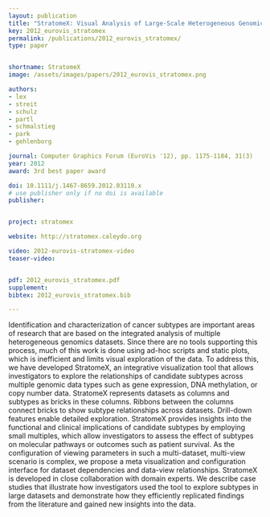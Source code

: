 ```yaml
---
layout: publication
title: "StratomeX: Visual Analysis of Large-Scale Heterogeneous Genomics Data for Cancer Subtype Characterization"
key: 2012_eurovis_stratomex
permalink: /publications/2012_eurovis_stratomex/
type: paper


shortname: StratomeX
image: /assets/images/papers/2012_eurovis_stratomex.png

authors: 
- lex
- streit
- schulz
- partl
- schmalstieg
- park
- gehlenborg

journal: Computer Graphics Forum (EuroVis '12), pp. 1175-1184, 31(3)
year: 2012
award: 3rd best paper award

doi: 10.1111/j.1467-8659.2012.03110.x
# use publisher only if no doi is available
publisher: 


project: stratomex

website: http://stratomex.caleydo.org

video: 2012-eurovis-stratomex-video
teaser-video: 


pdf: 2012_eurovis_stratomex.pdf
supplement:
bibtex: 2012_eurovis_stratomex.bib

---
```


Identification and characterization of cancer subtypes are important areas of research that are based on the integrated analysis of multiple heterogeneous genomics datasets. Since there are no tools supporting this process, much of this work is done using ad-hoc scripts and static plots, which is inefficient and limits visual exploration of the data. To address this, we have developed StratomeX, an integrative visualization tool that allows investigators to explore the relationships of candidate subtypes across multiple genomic data types such as gene expression, DNA methylation, or copy number data. StratomeX represents datasets as columns and subtypes as bricks in these columns. Ribbons between the columns connect bricks to show subtype relationships across datasets. Drill-down features enable detailed exploration. StratomeX provides insights into the functional and clinical implications of candidate subtypes by employing small multiples, which allow investigators to assess the effect of subtypes on molecular pathways or outcomes such as patient survival. As the configuration of viewing parameters in such a multi-dataset, multi-view scenario is complex, we propose a meta visualization and configuration interface for dataset dependencies and data-view relationships. StratomeX is developed in close collaboration with domain experts. We describe case studies that illustrate how investigators used the tool to explore subtypes in large datasets and demonstrate how they efficiently replicated findings from the literature and gained new insights into the data.
